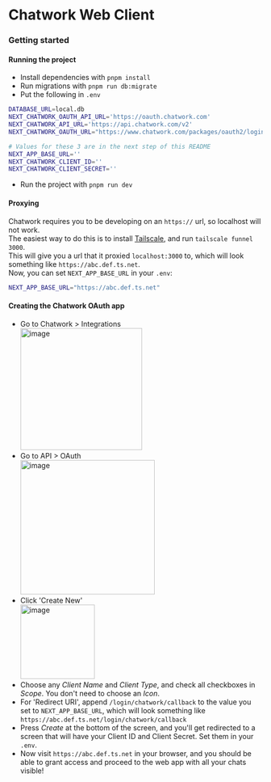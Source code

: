 # Chatwork Web Client
### Getting started
#### Running the project
* Install dependencies with `pnpm install`
* Run migrations with `pnpm run db:migrate`
* Put the following in `.env`
```bash
DATABASE_URL=local.db
NEXT_CHATWORK_OAUTH_API_URL='https://oauth.chatwork.com'
NEXT_CHATWORK_API_URL='https://api.chatwork.com/v2'
NEXT_CHATWORK_OAUTH_URL="https://www.chatwork.com/packages/oauth2/login.php"

# Values for these 3 are in the next step of this README
NEXT_APP_BASE_URL=''
NEXT_CHATWORK_CLIENT_ID=''
NEXT_CHATWORK_CLIENT_SECRET=''
```
* Run the project with `pnpm run dev`

#### Proxying
Chatwork requires you to be developing on an `https://` url, so localhost will not work.  
The easiest way to do this is to install [Tailscale](https://tailscale.com), and run `tailscale funnel 3000`.  
This will give you a url that it proxied `localhost:3000` to, which will look something like `https://abc.def.ts.net`.  
Now, you can set `NEXT_APP_BASE_URL` in your `.env`:
```bash
NEXT_APP_BASE_URL="https://abc.def.ts.net"
```

#### Creating the Chatwork OAuth app
* Go to Chatwork > Integrations  
  <img width="241" alt="image" src="https://github.com/user-attachments/assets/d728f340-0993-4404-9c02-6c987b07d1cf" />
* Go to API > OAuth  
  <img width="266" alt="image" src="https://github.com/user-attachments/assets/d1ba947c-0aa7-49a4-86ac-dc2a034ce52d" />
* Click 'Create New'  
  <img width="147" alt="image" src="https://github.com/user-attachments/assets/60928e57-88db-47ae-875e-291a4c66bf40" />
* Choose any _Client Name_ and _Client Type_, and check all checkboxes in _Scope_. You don't need to choose an _Icon_.
* For 'Redirect URI', append `/login/chatwork/callback` to the value you set to `NEXT_APP_BASE_URL`, which will look something like `https://abc.def.ts.net/login/chatwork/callback`  
* Press _Create_ at the bottom of the screen, and you'll get redirected to a screen that will have your Client ID and Client Secret. Set them in your `.env`.  
* Now visit `https://abc.def.ts.net` in your browser, and you should be able to grant access and proceed to the web app with all your chats visible!

